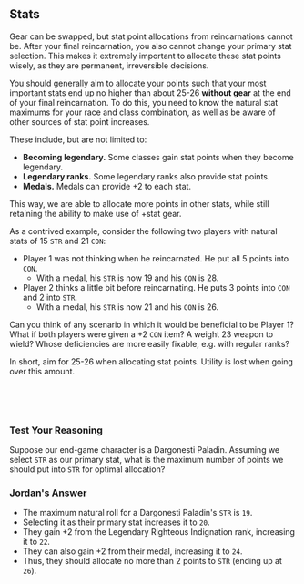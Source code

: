 &nbsp;
## Stats

Gear can be swapped, but stat point allocations from reincarnations cannot be. After your final reincarnation, you also cannot change your primary stat selection. This makes it extremely important to allocate these stat points wisely, as they are permanent, irreversible decisions.

You should generally aim to allocate your points such that your most important stats end up no higher than about 25-26 **without gear** at the end of your final reincarnation. To do this, you need to know the natural stat maximums for your race and class combination, as well as be aware of other sources of stat point increases.

These include, but are not limited to:
- **Becoming legendary.** Some classes gain stat points when they become legendary.
- **Legendary ranks.** Some legendary ranks also provide stat points.
- **Medals.** Medals can provide +2 to each stat.

This way, we are able to allocate more points in other stats, while still retaining the ability to make use of +stat gear.

As a contrived example, consider the following two players with natural stats of 15 `STR` and 21 `CON`:
- Player 1 was not thinking when he reincarnated. He put all 5 points into `CON`. 
  - With a medal, his `STR` is now 19 and his `CON` is 28.
- Player 2 thinks a little bit before reincarnating. He puts 3 points into `CON` and 2 into `STR`. 
  - With a medal, his `STR` is now 21 and his `CON` is 26.

Can you think of any scenario in which it would be beneficial to be Player 1? What if both players were given a +2 `CON` item? A weight 23 weapon to wield? Whose deficiencies are more easily fixable, e.g. with regular ranks?

In short, aim for 25-26 when allocating stat points. Utility is lost when going over this amount. 

&nbsp;

&nbsp;

### Test Your Reasoning
Suppose our end-game character is a Dargonesti Paladin. Assuming we select `STR` as our primary stat, what is the maximum number of points we should put into `STR` for optimal allocation?

### Jordan's Answer
- The maximum natural roll for a Dargonesti Paladin's `STR` is `19`. 
- Selecting it as their primary stat increases it to `20`. 
- They gain +2 from the Legendary Righteous Indignation rank, increasing it to `22`.
- They can also gain +2 from their medal, increasing it to `24`.
- Thus, they should allocate no more than 2 points to `STR` (ending up at `26`).
